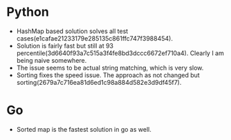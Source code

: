 # Python

- HashMap based solution solves all test cases(e1cafae21233179e285135c861ffc747f3988454).
- Solution is fairly fast but still at 93 percentile(3d6640f93a7c515a3f4fe8bd3dccc6672ef710a4). Clearly I am being naive somewhere.
- The issue seems to be actual string matching, which is very slow.
- Sorting fixes the speed issue. The approach as not changed but sorting(2679a7c716ea81d6ed1c98a884d582e3d9df45f7).


# Go

- Sorted map is the fastest solution in go as well.